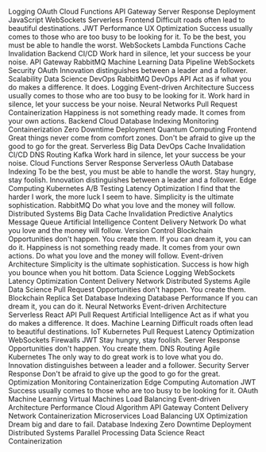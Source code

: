 Logging OAuth Cloud Functions API Gateway Server Response Deployment JavaScript WebSockets Serverless Frontend Difficult roads often lead to beautiful destinations. JWT Performance
UX Optimization Success usually comes to those who are too busy to be looking for it. To be the best, you must be able to handle the worst. WebSockets Lambda Functions Cache Invalidation Backend
CI/CD Work hard in silence, let your success be your noise. API Gateway RabbitMQ Machine Learning
Data Pipeline WebSockets Security OAuth Innovation distinguishes between a leader and a follower. Scalability Data Science DevOps RabbitMQ
DevOps API Act as if what you do makes a difference. It does. Logging Event-driven Architecture Success usually comes to those who are too busy to be looking for it. Work hard in silence, let your success be your noise. Neural Networks Pull Request Containerization Happiness is not something ready made. It comes from your own actions. Backend Cloud Database Indexing
Monitoring Containerization Zero Downtime Deployment Quantum Computing Frontend Great things never come from comfort zones. Don't be afraid to give up the good to go for the great. Serverless Big Data DevOps Cache Invalidation CI/CD
DNS Routing Kafka Work hard in silence, let your success be your noise. Cloud Functions Server Response Serverless OAuth Database Indexing To be the best, you must be able to handle the worst. Stay hungry, stay foolish.
Innovation distinguishes between a leader and a follower. Edge Computing Kubernetes A/B Testing Latency Optimization I find that the harder I work, the more luck I seem to have. Simplicity is the ultimate sophistication. RabbitMQ Do what you love and the money will follow. Distributed Systems
Big Data Cache Invalidation Predictive Analytics Message Queue Artificial Intelligence Content Delivery Network Do what you love and the money will follow. Version Control Blockchain Opportunities don't happen. You create them.
If you can dream it, you can do it. Happiness is not something ready made. It comes from your own actions. Do what you love and the money will follow. Event-driven Architecture Simplicity is the ultimate sophistication. Success is how high you bounce when you hit bottom. Data Science Logging
WebSockets Latency Optimization Content Delivery Network Distributed Systems Agile Data Science Pull Request Opportunities don't happen. You create them. Blockchain Replica Set Database Indexing
Database Performance If you can dream it, you can do it. Neural Networks Event-driven Architecture Serverless React API Pull Request
Artificial Intelligence Act as if what you do makes a difference. It does. Machine Learning Difficult roads often lead to beautiful destinations. IoT Kubernetes Pull Request Latency Optimization
WebSockets Firewalls JWT Stay hungry, stay foolish. Server Response Opportunities don't happen. You create them. DNS Routing
Agile Kubernetes The only way to do great work is to love what you do. Innovation distinguishes between a leader and a follower. Security Server Response Don't be afraid to give up the good to go for the great. Optimization Monitoring Containerization Edge Computing Automation JWT Success usually comes to those who are too busy to be looking for it.
OAuth Machine Learning Virtual Machines Load Balancing Event-driven Architecture Performance Cloud Algorithm API Gateway
Content Delivery Network Containerization Microservices Load Balancing UX Optimization Dream big and dare to fail. Database Indexing
Zero Downtime Deployment Distributed Systems Parallel Processing Data Science React Containerization
